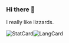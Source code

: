 ### Hi there 👋


I really like lizzards.


![StatCard](https://github-readme-stats.vercel.app/api?username=FUnnyLamma&count_private=true&theme=blueberry&show_icons=true&include_all_commits=true)![LangCard](https://github-readme-stats.vercel.app/api/top-langs/?username=FunnyLamma&layout=compact&theme=blueberry&exclude_repo=Repl.it-CSS-Index&langs_count=6)
